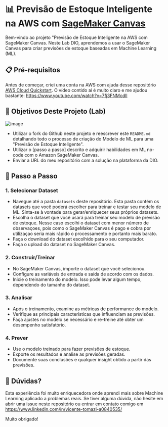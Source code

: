 # 📊 Previsão de Estoque Inteligente na AWS com [SageMaker Canvas](https://aws.amazon.com/pt/sagemaker/canvas/)

Bem-vindo ao projeto "Previsão de Estoque Inteligente na AWS com SageMaker Canvas. Neste Lab DIO, aprendemos a usar o SageMaker Canvas para criar previsões de estoque baseadas em Machine Learning (ML).

## 📋 Pré-requisitos

Antes de começar, criei uma conta na AWS com ajuda desse repositório [AWS Cloud Quickstart](https://github.com/digitalinnovationone/aws-cloud-quickstart). O vídeo contido aí é muito claro e me ajudou bastante: https://www.youtube.com/watch?v=7fj3FNMcdlI 

## 🎯 Objetivos Deste Projeto (Lab)

![image](https://github.com/digitalinnovationone/lab-aws-sagemaker-canvas-estoque/assets/730492/72f5c21f-5562-491e-aa42-2885a3184650)

- Utilizar o fork do Github neste projeto e reescrever este `README.md` detalhando todo o processo de criação do Modelo de ML para uma "Previsão de Estoque Inteligente".
- Utilizar o [passo a passo] descrito e adquirir habilidades em ML no-code com o Amazon SageMaker Canvas.
- Enviar a URL do meu repositório com a solução na plataforma da DIO.

## 🚀 Passo a Passo

### 1. Selecionar Dataset

-   Navegue até a pasta `datasets` deste repositório. Esta pasta contém os datasets que você poderá escolher para treinar e testar seu modelo de ML. Sinta-se à vontade para gerar/enriquecer seus próprios datasets.
-   Escolha o dataset que você usará para treinar seu modelo de previsão de estoque. Nesse caso escolhi o dataset com menor número de observaçoes, pois como o SageMaker Canvas é pago e cobra por utilizaçao seria mais rápido o processamento e portanto mais barato.
-   Faça o download do dataset escolhido para o seu computador.
-   Faça o upload do dataset no SageMaker Canvas.

### 2. Construir/Treinar

-   No SageMaker Canvas, importe o dataset que você selecionou. 
-   Configure as variáveis de entrada e saída de acordo com os dados.
-   Inicie o treinamento do modelo. Isso pode levar algum tempo, dependendo do tamanho do dataset.

### 3. Analisar

-   Após o treinamento, examine as métricas de performance do modelo.
-   Verifique as principais características que influenciam as previsões.
-   Faça ajustes no modelo se necessário e re-treine até obter um desempenho satisfatório.

### 4. Prever

-   Use o modelo treinado para fazer previsões de estoque.
-   Exporte os resultados e analise as previsões geradas.
-   Documente suas conclusões e qualquer insight obtido a partir das previsões.

## 🤔 Dúvidas?

Esta experiência foi muito enriquecedora onde aprendi mais sobre Machine Learning aplicado a problemas reais. Se tiver alguma dúvida, não hesite em abrir uma issue neste repositório ou entrar em contato comigo em https://www.linkedin.com/in/vicente-tomazi-a0840535/

Muito obrigado!
